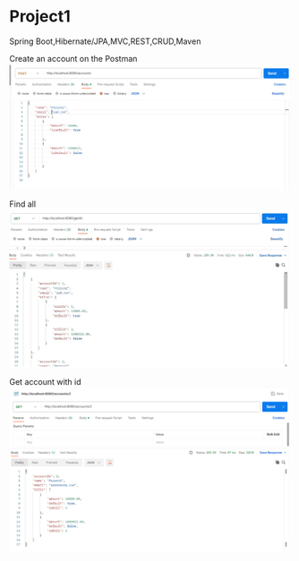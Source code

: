 # Project1
Spring Boot,Hibernate/JPA,MVC,REST,CRUD,Maven


Create an account on the Postman
![create account](https://github.com/alexutm123/Project1/blob/main/readmipfoto/create.png)

Find all
![Find all](https://github.com/alexutm123/Project1/blob/main/readmipfoto/getall.jpg)

Get account with id
![getid](https://github.com/alexutm123/Project1/blob/main/readmipfoto/getid.png)
